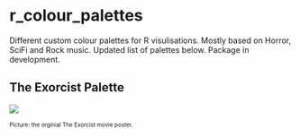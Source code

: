 # r_colour_palettes

Different custom colour palettes for R visulisations. Mostly based on Horror, SciFi and Rock music. Updated list of palettes below. Package in development.

## The Exorcist Palette

![](images/exorcistposter.png)

<font size="1"> Picture: the orginial The Exorcist movie poster.</font>







